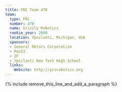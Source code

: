 ```yaml
---
title: FRC Team 470
team:
  type: FRC
  number: 470
  name: Grizzly Robotics
  rookie_year: 2000
  location: Ypsilanti, Michigan, USA
  sponsors:
  - General Motors Corporation
  - Mach3
  - ZF
  - Ypsilanti New Tech High School
  links:
    Website: http://ycsrobotics.org
---
```


{% include remove_this_line_and_add_a_paragraph %}